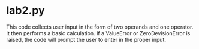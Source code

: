 # lab2.py

This code collects user input in the form of two operands and one operator. It then performs a basic calculation. If a ValueError or ZeroDevisionError is raised, the code will prompt the user to enter in the proper input.
